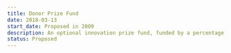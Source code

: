```yaml
---
title: Donor Prize Fund
date: 2018-03-13
start_date: Proposed in 2009
description: An optional innovation prize fund, funded by a percentage of donor outlays on drugs for HIV/AIDS and perhaps other diseases, where the prize is linked to the licensing of patents and other intellectual property to generic suppliers
status: Proposed
---
```

